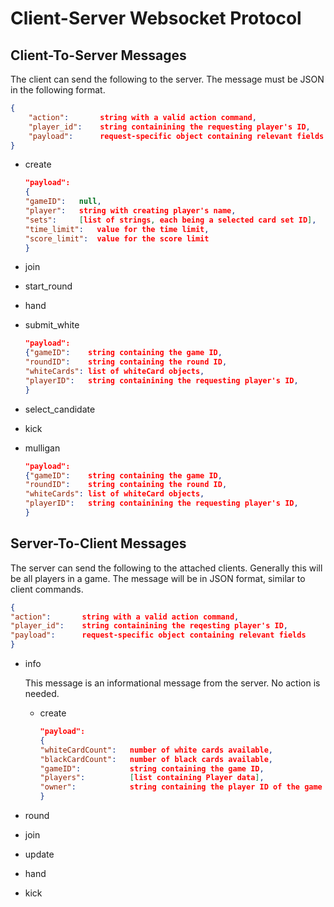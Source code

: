 # Client-Server Websocket Protocol


## Client-To-Server Messages
The client can send the following to the server. The message must be JSON in the following format.
```json
{
    "action":       string with a valid action command,
    "player_id":    string containining the requesting player's ID,
    "payload":      request-specific object containing relevant fields
}
```

- create
    ```json
  "payload":
  {
  "gameID":   null,
  "player":   string with creating player's name,
  "sets":     [list of strings, each being a selected card set ID],
  "time_limit":   value for the time limit,
  "score_limit":  value for the score limit
  }
    ```

- join
- start_round
- hand
- submit_white
  ```json
  "payload":
  {"gameID":    string containing the game ID,
  "roundID":    string containing the round ID,
  "whiteCards": list of whiteCard objects,
  "playerID":   string containining the requesting player's ID,
  }
  ```
- select_candidate
- kick
- mulligan
  ```json
  "payload":
  {"gameID":    string containing the game ID,
  "roundID":    string containing the round ID,
  "whiteCards": list of whiteCard objects,
  "playerID":   string containining the requesting player's ID,
  }
  ```


## Server-To-Client Messages
The server can send the following to the attached clients. Generally this will be all players in a game. The message
will be in JSON format, similar to client commands.
```json
{
"action":       string with a valid action command,
"player_id":    string containining the reqesting player's ID,
"payload":      request-specific object containing relevant fields
}
```

- info 
  
    This message is an informational message from the server. No action is needed.

  - create
  
      ```json
    "payload":
    {
    "whiteCardCount":   number of white cards available,
    "blackCardCount":   number of black cards available,
    "gameID":           string containing the game ID,
    "players":          [list containing Player data],
    "owner":            string containing the player ID of the game owner
    }  
      ```

- round
- join
- update
- hand
- kick
